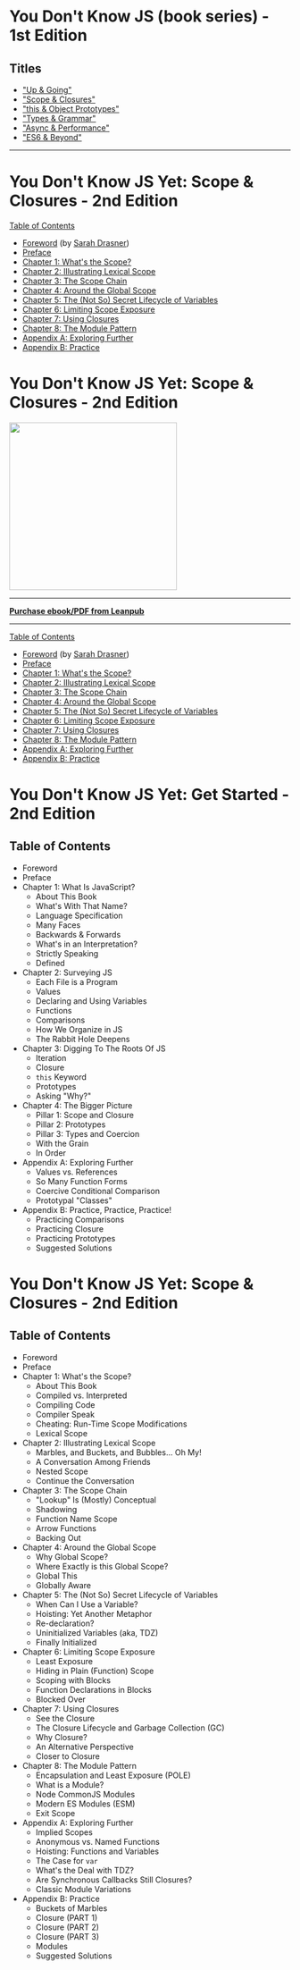 # You Don't Know JS (book series) - 1st Edition

## Titles

* ["Up & Going"](up\%20&\%20going/README.md#you-dont-know-js-up--going)
* ["Scope & Closures"](scope\%20&\%20closures/README.md#you-dont-know-js-scope--closures)
* ["this & Object Prototypes"](this\%20&\%20object\%20prototypes/README.md#you-dont-know-js-this--object-prototypes)
* ["Types & Grammar"](types\%20&\%20grammar/README.md#you-dont-know-js-types--grammar)
* ["Async & Performance"](async\%20&\%20performance/README.md#you-dont-know-js-async--performance)
* ["ES6 & Beyond"](es6\%20&\%20beyond/README.md#you-dont-know-js-es6--beyond)
---
# You Don't Know JS Yet: Scope & Closures - 2nd Edition

[Table of Contents](toc.md)

* [Foreword](foreword.md) (by [Sarah Drasner](https://sarah.dev/))
* [Preface](../preface.md)
* [Chapter 1: What's the Scope?](ch1.md)
* [Chapter 2: Illustrating Lexical Scope](ch2.md)
* [Chapter 3: The Scope Chain](ch3.md)
* [Chapter 4: Around the Global Scope](ch4.md)
* [Chapter 5: The (Not So) Secret Lifecycle of Variables](ch5.md)
* [Chapter 6: Limiting Scope Exposure](ch6.md)
* [Chapter 7: Using Closures](ch7.md)
* [Chapter 8: The Module Pattern](ch8.md)
* [Appendix A: Exploring Further](apA.md)
* [Appendix B: Practice](apB.md)

# You Don't Know JS Yet: Scope & Closures - 2nd Edition

<img src="images/cover.png" width="300">

-----

**[Purchase ebook/PDF from Leanpub](https://leanpub.com/ydkjsy-scope-closures)**

-----

[Table of Contents](toc.md)

* [Foreword](foreword.md) (by [Sarah Drasner](https://sarah.dev/))
* [Preface](../preface.md)
* [Chapter 1: What's the Scope?](ch1.md)
* [Chapter 2: Illustrating Lexical Scope](ch2.md)
* [Chapter 3: The Scope Chain](ch3.md)
* [Chapter 4: Around the Global Scope](ch4.md)
* [Chapter 5: The (Not So) Secret Lifecycle of Variables](ch5.md)
* [Chapter 6: Limiting Scope Exposure](ch6.md)
* [Chapter 7: Using Closures](ch7.md)
* [Chapter 8: The Module Pattern](ch8.md)
* [Appendix A: Exploring Further](apA.md)
* [Appendix B: Practice](apB.md)


# You Don't Know JS Yet: Get Started - 2nd Edition

## Table of Contents

* Foreword
* Preface
* Chapter 1: What Is JavaScript?
    * About This Book
    * What's With That Name?
    * Language Specification
    * Many Faces
    * Backwards & Forwards
    * What's in an Interpretation?
    * Strictly Speaking
    * Defined
* Chapter 2: Surveying JS
    * Each File is a Program
    * Values
    * Declaring and Using Variables
    * Functions
    * Comparisons
    * How We Organize in JS
    * The Rabbit Hole Deepens
* Chapter 3: Digging To The Roots Of JS
    * Iteration
    * Closure
    * `this` Keyword
    * Prototypes
    * Asking "Why?"
* Chapter 4: The Bigger Picture
    * Pillar 1: Scope and Closure
    * Pillar 2: Prototypes
    * Pillar 3: Types and Coercion
    * With the Grain
    * In Order
* Appendix A: Exploring Further
    * Values vs. References
    * So Many Function Forms
    * Coercive Conditional Comparison
    * Prototypal "Classes"
* Appendix B: Practice, Practice, Practice!
    * Practicing Comparisons
    * Practicing Closure
    * Practicing Prototypes
    * Suggested Solutions


# You Don't Know JS Yet: Scope & Closures - 2nd Edition

## Table of Contents

* Foreword
* Preface
* Chapter 1: What's the Scope?
    * About This Book
    * Compiled vs. Interpreted
    * Compiling Code
    * Compiler Speak
    * Cheating: Run-Time Scope Modifications
    * Lexical Scope
* Chapter 2: Illustrating Lexical Scope
    * Marbles, and Buckets, and Bubbles... Oh My!
    * A Conversation Among Friends
    * Nested Scope
    * Continue the Conversation
* Chapter 3: The Scope Chain
    * "Lookup" Is (Mostly) Conceptual
    * Shadowing
    * Function Name Scope
    * Arrow Functions
    * Backing Out
* Chapter 4: Around the Global Scope
    * Why Global Scope?
    * Where Exactly is this Global Scope?
    * Global This
    * Globally Aware
* Chapter 5: The (Not So) Secret Lifecycle of Variables
    * When Can I Use a Variable?
    * Hoisting: Yet Another Metaphor
    * Re-declaration?
    * Uninitialized Variables (aka, TDZ)
    * Finally Initialized
* Chapter 6: Limiting Scope Exposure
    * Least Exposure
    * Hiding in Plain (Function) Scope
    * Scoping with Blocks
    * Function Declarations in Blocks
    * Blocked Over
* Chapter 7: Using Closures
    * See the Closure
    * The Closure Lifecycle and Garbage Collection (GC)
    * Why Closure?
    * An Alternative Perspective
    * Closer to Closure
* Chapter 8: The Module Pattern
    * Encapsulation and Least Exposure (POLE)
    * What is a Module?
    * Node CommonJS Modules
    * Modern ES Modules (ESM)
    * Exit Scope
* Appendix A: Exploring Further
    * Implied Scopes
    * Anonymous vs. Named Functions
    * Hoisting: Functions and Variables
    * The Case for `var`
    * What's the Deal with TDZ?
    * Are Synchronous Callbacks Still Closures?
    * Classic Module Variations
* Appendix B: Practice
    * Buckets of Marbles
    * Closure (PART 1)
    * Closure (PART 2)
    * Closure (PART 3)
    * Modules
    * Suggested Solutions
